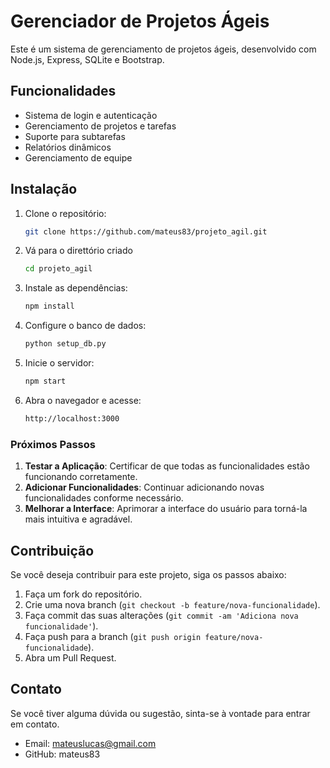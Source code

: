 # Gerenciador de Projetos Ágeis

Este é um sistema de gerenciamento de projetos ágeis, desenvolvido com Node.js, Express, SQLite e Bootstrap.

## Funcionalidades

- Sistema de login e autenticação
- Gerenciamento de projetos e tarefas
- Suporte para subtarefas
- Relatórios dinâmicos
- Gerenciamento de equipe

## Instalação

1. Clone o repositório:
   	```bash
    git clone https://github.com/mateus83/projeto_agil.git

2. Vá para o direttório criado
	```bash
    cd projeto_agil

3. Instale as dependências:
	```bash
    npm install

4. Configure o banco de dados:
	```bash
    python setup_db.py

5. Inicie o servidor:
	```bash
    npm start

6. Abra o navegador e acesse:
	```bash
    http://localhost:3000

### Próximos Passos

1. **Testar a Aplicação**: Certificar de que todas as funcionalidades estão funcionando corretamente.
2. **Adicionar Funcionalidades**: Continuar adicionando novas funcionalidades conforme necessário.
3. **Melhorar a Interface**: Aprimorar a interface do usuário para torná-la mais intuitiva e agradável.

## Contribuição

Se você deseja contribuir para este projeto, siga os passos abaixo:

1. Faça um fork do repositório.
2. Crie uma nova branch (`git checkout -b feature/nova-funcionalidade`).
3. Faça commit das suas alterações (`git commit -am 'Adiciona nova funcionalidade'`).
4. Faça push para a branch (`git push origin feature/nova-funcionalidade`).
5. Abra um Pull Request.

## Contato

Se você tiver alguma dúvida ou sugestão, sinta-se à vontade para entrar em contato.

- Email: mateuslucas@gmail.com
- GitHub: mateus83
